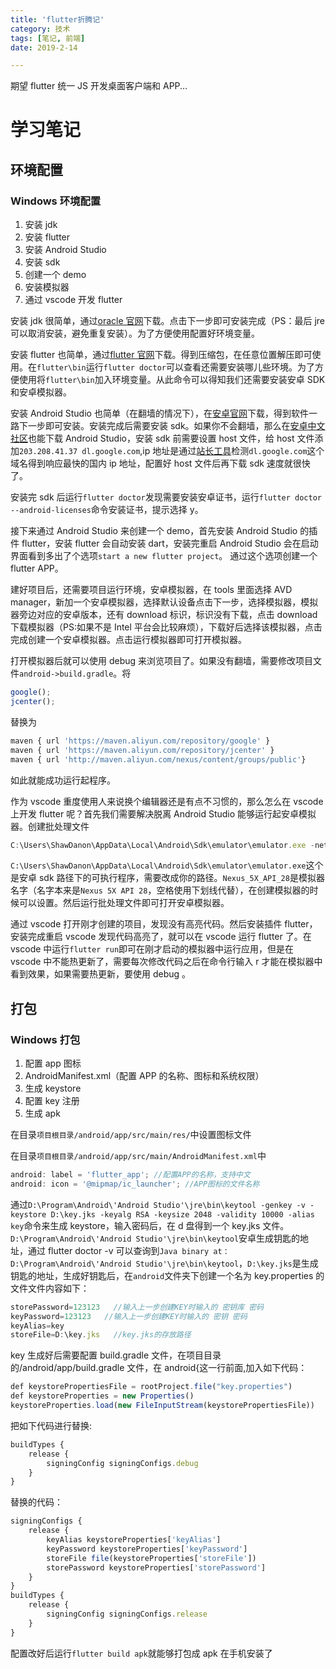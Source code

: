 ```yaml
---
title: 'flutter折腾记'
category: 技术
tags: [笔记, 前端]
date: 2019-2-14

---
```


期望 flutter 统一 JS 开发桌面客户端和 APP...

<!-- more -->

# 学习笔记

## 环境配置

### Windows 环境配置

1. 安装 jdk
2. 安装 flutter
3. 安装 Android Studio
4. 安装 sdk
5. 创建一个 demo
6. 安装模拟器
7. 通过 vscode 开发 flutter

安装 jdk 很简单，通过[oracle 官网](https://www.oracle.com/technetwork/java/javase/downloads/jdk8-downloads-2133151.html)下载。点击下一步即可安装完成（PS：最后 jre 可以取消安装，避免重复安装）。为了方便使用配置好环境变量。

安装 flutter 也简单，通过[flutter 官网](https://flutter.io/sdk-archive/#windows)下载。得到压缩包，在任意位置解压即可使用。在`flutter\bin`运行`flutter doctor`可以查看还需要安装哪儿些环境。为了方便使用将`flutter\bin`加入环境变量。从此命令可以得知我们还需要安装安卓 SDK 和安卓模拟器。

安装 Android Studio 也简单（在翻墙的情况下），在[安卓官网](https://developer.android.com/studio/)下载，得到软件一路下一步即可安装。安装完成后需要安装 sdk。如果你不会翻墙，那么在[安卓中文社区](http://www.android-studio.org/)也能下载 Android Studio，安装 sdk 前需要设置 host 文件，给 host 文件添加`203.208.41.37 dl.google.com`,ip 地址是通过[站长工具](http://ping.chinaz.com/dl.google.com)检测`dl.google.com`这个域名得到响应最快的国内 ip 地址，配置好 host 文件后再下载 sdk 速度就很快了。

安装完 sdk 后运行`flutter doctor`发现需要安装安卓证书，运行`flutter doctor --android-licenses`命令安装证书，提示选择 y。

接下来通过 Android Studio 来创建一个 demo，首先安装 Android Studio 的插件 flutter，安装 flutter 会自动安装 dart，安装完重启 Android Studio 会在启动界面看到多出了个选项`start a new flutter project`。
通过这个选项创建一个 flutter APP。

建好项目后，还需要项目运行环境，安卓模拟器，在 tools 里面选择 AVD manager，新加一个安卓模拟器，选择默认设备点击下一步，选择模拟器，模拟器旁边对应的安卓版本，还有 download 标识，标识没有下载，点击 download 下载模拟器（PS:如果不是 Intel 平台会比较麻烦），下载好后选择该模拟器，点击完成创建一个安卓模拟器。点击运行模拟器即可打开模拟器。

打开模拟器后就可以使用 debug 来浏览项目了。如果没有翻墙，需要修改项目文件`android->build.gradle`。将

```js
google();
jcenter();
```

替换为

```js
maven { url 'https://maven.aliyun.com/repository/google' }
maven { url 'https://maven.aliyun.com/repository/jcenter' }
maven { url 'http://maven.aliyun.com/nexus/content/groups/public'}
```

如此就能成功运行起程序。

作为 vscode 重度使用人来说换个编辑器还是有点不习惯的，那么怎么在 vscode 上开发 flutter 呢？首先我们需要解决脱离 Android Studio 能够运行起安卓模拟器。创建批处理文件

```js
C:\Users\ShawDanon\AppData\Local\Android\Sdk\emulator\emulator.exe -netdelay none -netspeed full -avd Nexus_5X_API_28
```

`C:\Users\ShawDanon\AppData\Local\Android\Sdk\emulator\emulator.exe`这个是安卓 sdk 路径下的可执行程序，需要改成你的路径。`Nexus_5X_API_28`是模拟器名字（名字本来是`Nexus 5X API 28`，空格使用下划线代替），在创建模拟器的时候可以设置。然后运行批处理文件即可打开安卓模拟器。

通过 vscode 打开刚才创建的项目，发现没有高亮代码。然后安装插件 flutter，安装完成重启 vscode 发现代码高亮了，就可以在 vscode 运行 flutter 了。在 vscode 中运行`flutter run`即可在刚才启动的模拟器中运行应用，但是在 vscode 中不能热更新了，需要每次修改代码之后在命令行输入 r 才能在模拟器中看到效果，如果需要热更新，要使用 debug 。

## 打包

### Windows 打包

1. 配置 app 图标
2. AndroidManifest.xml（配置 APP 的名称、图标和系统权限）
3. 生成 keystore
4. 配置 key 注册
5. 生成 apk

在目录`项目根目录/android/app/src/main/res/`中设置图标文件

在目录`项目根目录/android/app/src/main/AndroidManifest.xml`中

```js
android: label = 'flutter_app'; //配置APP的名称，支持中文
android: icon = '@mipmap/ic_launcher'; //APP图标的文件名称
```

通过`D:\Program\Android\'Android Studio'\jre\bin\keytool -genkey -v -keystore D:\key.jks -keyalg RSA -keysize 2048 -validity 10000 -alias key`命令来生成 keystore，输入密码后，在 d 盘得到一个 key.jks 文件。`D:\Program\Android\'Android Studio'\jre\bin\keytool`安卓生成钥匙的地址，通过 flutter doctor -v 可以查询到`Java binary at：D:\Program\Android\'Android Studio'\jre\bin\keytool`，`D:\key.jks`是生成钥匙的地址，生成好钥匙后，在`android`文件夹下创建一个名为 key.properties 的文件文件内容如下：

```js
storePassword=123123   //输入上一步创建KEY时输入的 密钥库 密码
keyPassword=123123   //输入上一步创建KEY时输入的 密钥 密码
keyAlias=key
storeFile=D:\key.jks   //key.jks的存放路径
```

key 生成好后需要配置 build.gradle 文件，在项目目录的/android/app/build.gradle 文件，在 android{这一行前面,加入如下代码：

```js
def keystorePropertiesFile = rootProject.file("key.properties")
def keystoreProperties = new Properties()
keystoreProperties.load(new FileInputStream(keystorePropertiesFile))
```

把如下代码进行替换:

```js
buildTypes {
    release {
        signingConfig signingConfigs.debug
    }
}
```

替换的代码：

```js
signingConfigs {
    release {
        keyAlias keystoreProperties['keyAlias']
        keyPassword keystoreProperties['keyPassword']
        storeFile file(keystoreProperties['storeFile'])
        storePassword keystoreProperties['storePassword']
    }
}
buildTypes {
    release {
        signingConfig signingConfigs.release
    }
}
```

配置改好后运行`flutter build apk`就能够打包成 apk 在手机安装了
